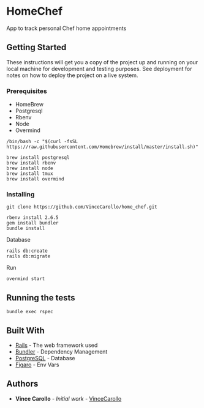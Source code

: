 # HomeChef

App to track personal Chef home appointments

## Getting Started

These instructions will get you a copy of the project up and running on your local machine for development and testing purposes. See deployment for notes on how to deploy the project on a live system.

### Prerequisites

- HomeBrew
- Postgresql
- Rbenv
- Node
- Overmind

```
/bin/bash -c "$(curl -fsSL https://raw.githubusercontent.com/Homebrew/install/master/install.sh)"

brew install postgresql
brew install rbenv
brew install node
brew install tmux
brew install overmind
```

### Installing

```
git clone https://github.com/VinceCarollo/home_chef.git

rbenv install 2.6.5
gem install bundler
bundle install
```

Database
```
rails db:create
rails db:migrate
```

Run
```
overmind start
```

## Running the tests

```
bundle exec rspec
```

## Built With

* [Rails](https://rubyonrails.org/) - The web framework used
* [Bundler](https://bundler.io/) - Dependency Management
* [PostgreSQL](https://www.postgresql.org/) - Database
* [Figaro](https://github.com/laserlemon/figaro) - Env Vars


## Authors

* **Vince Carollo** - *Initial work* - [VinceCarollo](https://github.com/vincecarollo)